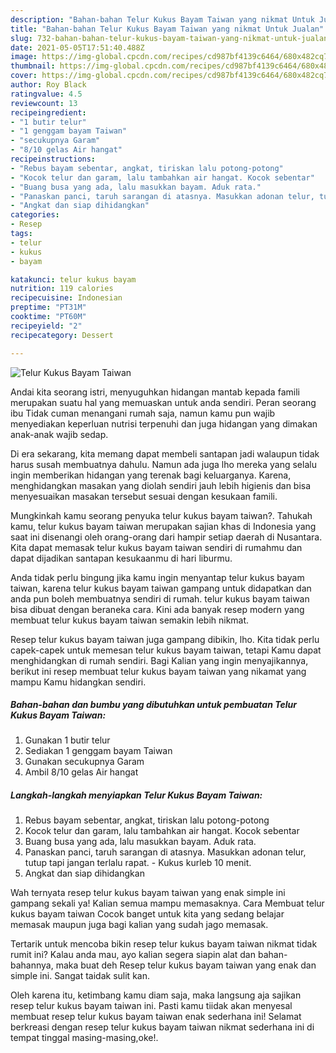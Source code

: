 ```yaml
---
description: "Bahan-bahan Telur Kukus Bayam Taiwan yang nikmat Untuk Jualan"
title: "Bahan-bahan Telur Kukus Bayam Taiwan yang nikmat Untuk Jualan"
slug: 732-bahan-bahan-telur-kukus-bayam-taiwan-yang-nikmat-untuk-jualan
date: 2021-05-05T17:51:40.488Z
image: https://img-global.cpcdn.com/recipes/cd987bf4139c6464/680x482cq70/telur-kukus-bayam-taiwan-foto-resep-utama.jpg
thumbnail: https://img-global.cpcdn.com/recipes/cd987bf4139c6464/680x482cq70/telur-kukus-bayam-taiwan-foto-resep-utama.jpg
cover: https://img-global.cpcdn.com/recipes/cd987bf4139c6464/680x482cq70/telur-kukus-bayam-taiwan-foto-resep-utama.jpg
author: Roy Black
ratingvalue: 4.5
reviewcount: 13
recipeingredient:
- "1 butir telur"
- "1 genggam bayam Taiwan"
- "secukupnya Garam"
- "8/10 gelas Air hangat"
recipeinstructions:
- "Rebus bayam sebentar, angkat, tiriskan lalu potong-potong"
- "Kocok telur dan garam, lalu tambahkan air hangat. Kocok sebentar"
- "Buang busa yang ada, lalu masukkan bayam. Aduk rata."
- "Panaskan panci, taruh sarangan di atasnya. Masukkan adonan telur, tutup tapi jangan terlalu rapat. Kukus kurleb 10 menit."
- "Angkat dan siap dihidangkan"
categories:
- Resep
tags:
- telur
- kukus
- bayam

katakunci: telur kukus bayam 
nutrition: 119 calories
recipecuisine: Indonesian
preptime: "PT31M"
cooktime: "PT60M"
recipeyield: "2"
recipecategory: Dessert

---
```



![Telur Kukus Bayam Taiwan](https://img-global.cpcdn.com/recipes/cd987bf4139c6464/680x482cq70/telur-kukus-bayam-taiwan-foto-resep-utama.jpg)

Andai kita seorang istri, menyuguhkan hidangan mantab kepada famili merupakan suatu hal yang memuaskan untuk anda sendiri. Peran seorang ibu Tidak cuman menangani rumah saja, namun kamu pun wajib menyediakan keperluan nutrisi terpenuhi dan juga hidangan yang dimakan anak-anak wajib sedap.

Di era  sekarang, kita memang dapat membeli santapan jadi walaupun tidak harus susah membuatnya dahulu. Namun ada juga lho mereka yang selalu ingin memberikan hidangan yang terenak bagi keluarganya. Karena, menghidangkan masakan yang diolah sendiri jauh lebih higienis dan bisa menyesuaikan masakan tersebut sesuai dengan kesukaan famili. 



Mungkinkah kamu seorang penyuka telur kukus bayam taiwan?. Tahukah kamu, telur kukus bayam taiwan merupakan sajian khas di Indonesia yang saat ini disenangi oleh orang-orang dari hampir setiap daerah di Nusantara. Kita dapat memasak telur kukus bayam taiwan sendiri di rumahmu dan dapat dijadikan santapan kesukaanmu di hari liburmu.

Anda tidak perlu bingung jika kamu ingin menyantap telur kukus bayam taiwan, karena telur kukus bayam taiwan gampang untuk didapatkan dan anda pun boleh membuatnya sendiri di rumah. telur kukus bayam taiwan bisa dibuat dengan beraneka cara. Kini ada banyak resep modern yang membuat telur kukus bayam taiwan semakin lebih nikmat.

Resep telur kukus bayam taiwan juga gampang dibikin, lho. Kita tidak perlu capek-capek untuk memesan telur kukus bayam taiwan, tetapi Kamu dapat menghidangkan di rumah sendiri. Bagi Kalian yang ingin menyajikannya, berikut ini resep membuat telur kukus bayam taiwan yang nikamat yang mampu Kamu hidangkan sendiri.

<!--inarticleads1-->

##### Bahan-bahan dan bumbu yang dibutuhkan untuk pembuatan Telur Kukus Bayam Taiwan:

1. Gunakan 1 butir telur
1. Sediakan 1 genggam bayam Taiwan
1. Gunakan secukupnya Garam
1. Ambil 8/10 gelas Air hangat




<!--inarticleads2-->

##### Langkah-langkah menyiapkan Telur Kukus Bayam Taiwan:

1. Rebus bayam sebentar, angkat, tiriskan lalu potong-potong
1. Kocok telur dan garam, lalu tambahkan air hangat. Kocok sebentar
1. Buang busa yang ada, lalu masukkan bayam. Aduk rata.
1. Panaskan panci, taruh sarangan di atasnya. Masukkan adonan telur, tutup tapi jangan terlalu rapat. - Kukus kurleb 10 menit.
1. Angkat dan siap dihidangkan




Wah ternyata resep telur kukus bayam taiwan yang enak simple ini gampang sekali ya! Kalian semua mampu memasaknya. Cara Membuat telur kukus bayam taiwan Cocok banget untuk kita yang sedang belajar memasak maupun juga bagi kalian yang sudah jago memasak.

Tertarik untuk mencoba bikin resep telur kukus bayam taiwan nikmat tidak rumit ini? Kalau anda mau, ayo kalian segera siapin alat dan bahan-bahannya, maka buat deh Resep telur kukus bayam taiwan yang enak dan simple ini. Sangat taidak sulit kan. 

Oleh karena itu, ketimbang kamu diam saja, maka langsung aja sajikan resep telur kukus bayam taiwan ini. Pasti kamu tiidak akan menyesal membuat resep telur kukus bayam taiwan enak sederhana ini! Selamat berkreasi dengan resep telur kukus bayam taiwan nikmat sederhana ini di tempat tinggal masing-masing,oke!.


